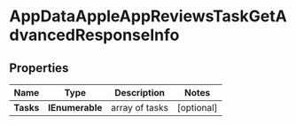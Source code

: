# AppDataAppleAppReviewsTaskGetAdvancedResponseInfo


## Properties

| Name | Type | Description | Notes |
|------------ | ------------- | ------------- | -------------|
**Tasks** | **IEnumerable<AppDataAppleAppReviewsTaskGetAdvancedTaskInfo>** | array of tasks |[optional]|